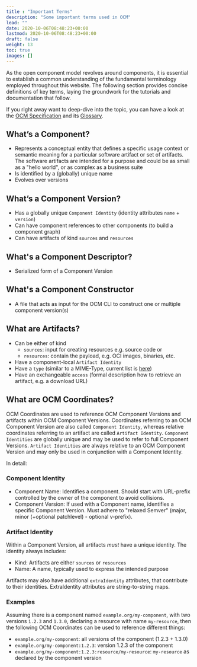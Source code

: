 ```yaml
---
title : "Important Terms"
description: "Some important terms used in OCM"
lead: ""
date: 2020-10-06T08:48:23+00:00
lastmod: 2020-10-06T08:48:23+00:00
draft: false
weight: 13
toc: true
images: []
---
```


As the open component model revolves around components, it is essential to establish a common understanding of the fundamental terminology employed throughout this website. The following section provides concise definitions of key terms, laying the groundwork for the tutorials and documentation that follow.

If you right away want to deep-dive into the topic, you can have a look at the [OCM Specification](https://github.com/open-component-model/ocm-spec/blob/main/README.md) and its [Glossary](https://github.com/open-component-model/ocm-spec/blob/main/doc/glossary.md).

## What’s a Component?

- Represents a conceptual entity that defines a specific usage context or semantic meaning for a particular software artifact or set of artifacts. The software artifacts are intended for a purpose and could be as small as a "hello world", or as complex as a business suite
- Is identified by a (globally) unique name
- Evolves over versions

## What’s a Component Version?

- Has a globally unique `Component Identity` (identity attributes `name` + `version`)
- Can have component references to other components (to build a component graph)
- Can have artifacts of kind `sources` and `resources`

## What's a Component Descriptor?

- Serialized form of a Component Version

## What's a Component Constructor

- A file that acts as input for the OCM CLI to construct one or multiple component version(s)

## What are Artifacts?

- Can be either of kind
  - `sources`: input for creating resources e.g. source code or
  - `resources`: contain the payload, e.g. OCI images, binaries, etc.
- Have a component-local `Artifact Identity`
- Have a `type` (similar to a MIME-Type, current list is [here](https://github.com/open-component-model/ocm-spec/blob/main/doc/04-extensions/01-artifact-types/README.md))
- Have an exchangeable `access` (formal description how to retrieve an artifact, e.g. a download URL)

## What are OCM Coordinates?

OCM Coordinates are used to reference OCM Component Versions and artifacts within OCM Component Versions. Coordinates referring to an OCM Component Version are also called `Component Identity`, whereas relative coordinates referring to an artifact are called `Artifact Identity`. `Component Identities` are globally unique and may be used to refer to full Component Versions. `Artifact Identities` are always relative to an OCM Component Version and may only be used in conjunction with a Component Identity.

In detail:

### Component Identity

- Component Name: Identifies a component. Should start with URL-prefix controlled by the owner of the component to avoid collisions.
- Component Version: If used with a Component name, identifies a specific Component Version.  Must adhere to "relaxed Semver" (major, minor (+optional patchlevel) - optional v-prefix).

### Artifact Identity

Within a Component Version, all artifacts *must* have a unique identity. The identity always includes:

- Kind: Artifacts are either `sources` or `resources`
- Name: A name, typically used to express the intended purpose

Artifacts may also have additional `extraIdentity` attributes, that contribute to their identities. ExtraIdentity attributes are string-to-string maps.

### Examples

Assuming there is a component named `example.org/my-component`, with two versions `1.2.3` and `1.3.0`, declaring a resource with name `my-resource`, then the following OCM Coordinates can be used to reference different things:

- `example.org/my-component`: all versions of the component (1.2.3 + 1.3.0)
- `example.org/my-component:1.2.3`: version 1.2.3 of the component
- `example.org/my-component:1.2.3:resource/my-resource`: `my-resource` as declared by the component version
